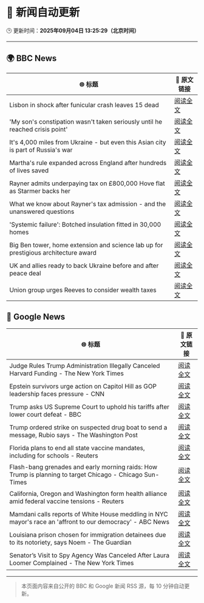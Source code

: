 # 🧠 新闻自动更新

🕒 更新时间：**2025年09月04日 13:25:29（北京时间）**

---

## 🌍 BBC News

| 🌐 标题 | 🔗 原文链接 |
|--------|-------------|
| Lisbon in shock after funicular crash leaves 15 dead | [阅读全文](https://www.bbc.com/news/articles/c1jzlgj915no?at_medium=RSS&at_campaign=rss) |
| 'My son's constipation wasn't taken seriously until he reached crisis point' | [阅读全文](https://www.bbc.com/news/articles/cgr9zg17n5yo?at_medium=RSS&at_campaign=rss) |
| It's 4,000 miles from Ukraine - but even this Asian city is part of Russia's war | [阅读全文](https://www.bbc.com/news/articles/cvg0e54z7x8o?at_medium=RSS&at_campaign=rss) |
| Martha's rule expanded across England after hundreds of lives saved | [阅读全文](https://www.bbc.com/news/articles/c8e1zw28766o?at_medium=RSS&at_campaign=rss) |
| Rayner admits underpaying tax on £800,000 Hove flat as Starmer backs her | [阅读全文](https://www.bbc.com/news/articles/cy50446rq73o?at_medium=RSS&at_campaign=rss) |
| What we know about Rayner's tax admission - and the unanswered questions | [阅读全文](https://www.bbc.com/news/articles/c62n366q306o?at_medium=RSS&at_campaign=rss) |
| 'Systemic failure': Botched insulation fitted in 30,000 homes | [阅读全文](https://www.bbc.com/news/articles/c8606gp4711o?at_medium=RSS&at_campaign=rss) |
| Big Ben tower, home extension and science lab up for prestigious architecture award | [阅读全文](https://www.bbc.com/news/articles/cx27nmj77xzo?at_medium=RSS&at_campaign=rss) |
| UK and allies ready to back Ukraine before and after peace deal | [阅读全文](https://www.bbc.com/news/articles/c5y85x58nj4o?at_medium=RSS&at_campaign=rss) |
| Union group urges Reeves to consider wealth taxes | [阅读全文](https://www.bbc.com/news/articles/cx27nxex9dlo?at_medium=RSS&at_campaign=rss) |

## 📰 Google News

| 🌐 标题 | 🔗 原文链接 |
|--------|-------------|
| Judge Rules Trump Administration Illegally Canceled Harvard Funding - The New York Times | [阅读全文](https://news.google.com/rss/articles/CBMie0FVX3lxTE1TV09FM0pxb3N5RnZ2MjhBVkhjMWV2M1otNHNDcjViWTEwVk5PXzJFa080NW1CbHJ2U3BybUJSdXEyLTFfRlNzYzNzZC1FX2tSVUduaWRhbWNxZzk1T2hDcUpNdldMTjM1QmhEVmtwUVlVSVIzNDVrU2Vldw?oc=5) |
| Epstein survivors urge action on Capitol Hill as GOP leadership faces pressure - CNN | [阅读全文](https://news.google.com/rss/articles/CBMiigFBVV95cUxQRzNlQTc1bmlBa3drQlc1aEpWYmthMGhyQWFzQU8yZHBTNldQbVVYRFN4T21OTW5acjhpWVVpa1dkVFc2LXZ1WGR2Q2puUVgyaXZ6b0R4S3BHbDNaUzVmWXZQV0kydFRSeW5zbHhWQ25uTEZPT29XSDg3QTdBX05Ud3NUdjNXendtMWc?oc=5) |
| Trump asks US Supreme Court to uphold his tariffs after lower court defeat - BBC | [阅读全文](https://news.google.com/rss/articles/CBMiWkFVX3lxTE5jNmFqNFhtX1RabUJ4WUx0Nm5jQ0h2UF9YQ3BKTjVWT0hCQkxiSHBlLURNd1dhRzNqdXRYamJCUm14RnZ1M3hYejcyRncxS1plVEl5ajAyNm9RQdIBX0FVX3lxTE5qRzllenNaV3Z0YlJDNEJiT2x2clNuVTdRWTlXX1JMdC1YODIzWEVxWWw4UkszT21PUzhKUE1WTEF0QkRycXNiTWgzc0s1UWlUMXpWa3dvWW0tbUdSMllZ?oc=5) |
| Trump ordered strike on suspected drug boat to send a message, Rubio says - The Washington Post | [阅读全文](https://news.google.com/rss/articles/CBMikAFBVV95cUxOUF9PQXJVWTF2RWFYR2JhTUlkeUpHdDdfcHo4cHppaUtERjRfZE04SGowdTdfNVdPRVp5ZDBtMEVJLXd1YlZpSlJJUkJWSkk0RW5qTnJ2WndkOEM3ZkJGNTZiSWViYTRCcnVlZk9leUNmQWw2SndKM0JsOWtnY2k3V1gtc25JbnpUT0tvQTkyT2k?oc=5) |
| Florida plans to end all state vaccine mandates, including for schools - Reuters | [阅读全文](https://news.google.com/rss/articles/CBMizwFBVV95cUxOT28yVlp4d2w4YXZ4YjFEMGl6bzhRVjBTUUNLWEtkWnhGa0JURkotQ0pJcV9RdlQtM2laM09UdEhRWnJKd0ZtUlJSNmNsWDlHeUpWVHpuMWF3Sk9sVVRqQWJmd3pNd0RKQW8tQ2NZdUdhZzRmSS0tVWtxMXc5VWZKYkFJeF9fdWRzM2ZCaVRwZzIwY1pGNVlqZVROemYzS3FVMzZESDRNRTl1aU5BYncxWmZsc1BmdWJYOURXRU45ZTlOWEwwMDNmN0JyeC0xOEU?oc=5) |
| Flash-bang grenades and early morning raids: How Trump is planning to target Chicago - Chicago Sun-Times | [阅读全文](https://news.google.com/rss/articles/CBMizAFBVV95cUxPSDRWb1Z0OVZXQ3dfVGM4cGVTZVNkMmNub1RpeFFFczNRSkViN0pTWjZVbGlvN1lMSWRsZXFJalUtSjlBdXI5aU5FZVZJOFRHRHdoRXQ4ZHdHLWtTTVMtSjBXVHh0VzJRVHNKcEplREJkZmpnWHl3c053cm81NXBhc3pELVExS0pnZWtub2ItSmRUaklkTGJuNVZHQ05sNFNKWHNSd1BvclcwZzRmOEQySUR1blV5NWFjUXhvZVBROTRiR2dkV2NYd1N2RWM?oc=5) |
| California, Oregon and Washington form health alliance amid federal vaccine tensions - Reuters | [阅读全文](https://news.google.com/rss/articles/CBMi5gFBVV95cUxPV1ZLMUo2NEYyY25FWVcxTXZoa21DQVotaUF1TWt3Yy05SVlhMFFObE4wMGdzZnpha2FmdXc1MmhaUWs3QlctaFR2b1B3TFpGdy1NUDVJQmo5NE9ISWo1elBxdlNZTk16d0pmSlF0U2FpRFA0S1RNS2YtdF94SXo0a1RBbEJnaGgtbi1wUXhkRV9wYkhQSUxBbGdaSEh2ZDZaM2UyWlJheHdEcmJHOW5LZEE1SUllcUd6NVhQS2dQaXlkV0cwckI3cGtCSVF3LXd1MWgxbTNVR1RfR3VJdzhjdkZjOFltQQ?oc=5) |
| Mamdani calls reports of White House meddling in NYC mayor's race an 'affront to our democracy' - ABC News | [阅读全文](https://news.google.com/rss/articles/CBMipwFBVV95cUxOLUtLVjl5dW93OEtTQWVuSE4tQXZvcVhfNVdrV21HUWQ0b09POW9wV2ExandidTFIOEVwXzN2Um4wX2ljUUk5amJ6MkJRb2s5WkV4Q2M0aEZ3cWdreG5LVFRvd244M3JBam1xREtIWnlyRkpkZVYzQThsZUFJZXZoWVdhRTBnS2hnU0daYlZORzc5NUpiZjRnVEt2SEVRVmp4a0JpOWttMNIBrAFBVV95cUxQT2QwQ0dOMHZnM3h5WVBoX1FKUUVoMTNLLTN0eXhnVGZ6UUpOYVM5Y0gtc25IS0c2NTUtUXFXY0c3S3NNNWQ2VHRnN1pFV183UlprUGRwRUd6Wm5KMWd4V2dvbGJZVVVYUGNEUG0wS2JCZmFJV1hNWWs3T1VyVWVDZTlBQ2NyUFBxOTlxZlZGanQ1TER1WVliNEZFMm5jZHRBMWRnYnp6dERBaG9Z?oc=5) |
| Louisiana prison chosen for immigration detainees due to its notoriety, says Noem - The Guardian | [阅读全文](https://news.google.com/rss/articles/CBMixgFBVV95cUxOYjA3N0QySVpSOWRMbWFmOTJja3oweHlqWHRqT2FUYkE1YV8wdDd6RDZwS3dBa3lKcGFpN0VaRjg1VFJVM2s4al9XNXpzMk5pdmJVNHRWSzNOUXFPSUNTUlJGMDJPNnhNN3I0SlVUZ2hoamNTaWhDMnJYZFo3aVRjRDV3VUU2TE5XNDRiX2tKVjNYVWNaa0dkLW1PMEJ2d2xxRmlJM2NTVkVUR05KNHBpVG1TX1pRVnJSUVhIbm9kajhhQ3JSTVE?oc=5) |
| Senator’s Visit to Spy Agency Was Canceled After Laura Loomer Complained - The New York Times | [阅读全文](https://news.google.com/rss/articles/CBMihgFBVV95cUxPSi1nV0R1NDF3ZkdkWTkySlRlYW4wVFhXY0xLQ3piUVNOaEg2QmpNaFJJbXBQYUc1MDFIZ0NLNjhrd1Z0X2pmbGpwMXlwUmpiNTFfSFJWb3N4UWRJZnJrQ2tmV0FtdWN0d0JIVnRtRWZtSUU5Yy1VX1JrNXZpbzNwRXhJemlIdw?oc=5) |

---
> 本页面内容来自公开的 BBC 和 Google 新闻 RSS 源，每 10 分钟自动更新。